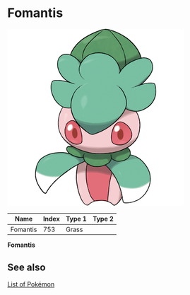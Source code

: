 # Fomantis


![Fomantis](images/753.png)

| **Name** | **Index** | **Type 1** | **Type 2** |
|----|----|----|----|
| Fomantis | 753 | Grass  |  |

**Fomantis** 

## See also

[List of Pokémon](../pokemon.md)
